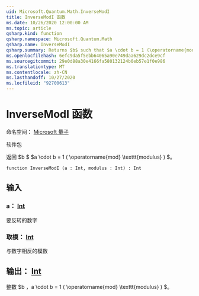 ```yaml
---
uid: Microsoft.Quantum.Math.InverseModI
title: InverseModI 函数
ms.date: 10/26/2020 12:00:00 AM
ms.topic: article
qsharp.kind: function
qsharp.namespace: Microsoft.Quantum.Math
qsharp.name: InverseModI
qsharp.summary: Returns $b$ such that $a \cdot b = 1 (\operatorname{mod} \texttt{modulus})$.
ms.openlocfilehash: 6efc9da5f5ebb64065a90e749daa629dc2dce9cf
ms.sourcegitcommit: 29e0d88a30e4166fa580132124b0eb57e1f0e986
ms.translationtype: MT
ms.contentlocale: zh-CN
ms.lasthandoff: 10/27/2020
ms.locfileid: "92700613"
---
```

# <a name="inversemodi-function"></a>InverseModI 函数

命名空间： [Microsoft 量子](xref:Microsoft.Quantum.Math)

软件包 [](https://nuget.org/packages/)


返回 $b $ $a \cdot b = 1 ( \operatorname{mod} \texttt{modulus} ) $。

```qsharp
function InverseModI (a : Int, modulus : Int) : Int
```


## <a name="input"></a>输入

### <a name="a--int"></a>a： [Int](xref:microsoft.quantum.lang-ref.int)

要反转的数字


### <a name="modulus--int"></a>取模： [Int](xref:microsoft.quantum.lang-ref.int)

与数字相反的模数



## <a name="output--int"></a>输出： [Int](xref:microsoft.quantum.lang-ref.int)

整数 $b $，$a \cdot b = 1 ( \operatorname{mod} \texttt{modulus} ) $。